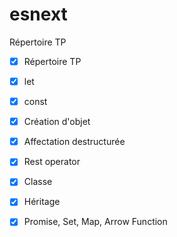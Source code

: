 # esnext
Répertoire TP


- [x] Répertoire TP

- [x] let

- [x] const

- [x]  Création d'objet

- [x] Affectation destructurée
  
- [x] Rest operator

- [x] Classe



- [x] Héritage
   

- [x] Promise, Set, Map, Arrow Function